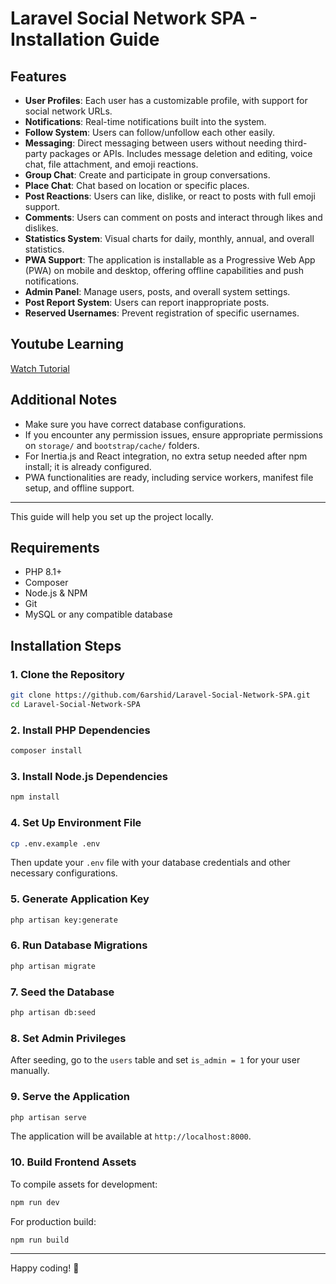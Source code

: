 # Laravel Social Network SPA - Installation Guide

## Features

- **User Profiles**: Each user has a customizable profile, with support for social network URLs.
- **Notifications**: Real-time notifications built into the system.
- **Follow System**: Users can follow/unfollow each other easily.
- **Messaging**: Direct messaging between users without needing third-party packages or APIs. Includes message deletion and editing, voice chat, file attachment, and emoji reactions.
- **Group Chat**: Create and participate in group conversations.
- **Place Chat**: Chat based on location or specific places.
- **Post Reactions**: Users can like, dislike, or react to posts with full emoji support.
- **Comments**: Users can comment on posts and interact through likes and dislikes.
- **Statistics System**: Visual charts for daily, monthly, annual, and overall statistics.
- **PWA Support**: The application is installable as a Progressive Web App (PWA) on mobile and desktop, offering offline capabilities and push notifications.
- **Admin Panel**: Manage users, posts, and overall system settings.
- **Post Report System**: Users can report inappropriate posts.
- **Reserved Usernames**: Prevent registration of specific usernames.

## Youtube Learning

[Watch Tutorial](https://www.youtube.com/watch?v=jmQ7DwdBjAY)

## Additional Notes

- Make sure you have correct database configurations.
- If you encounter any permission issues, ensure appropriate permissions on `storage/` and `bootstrap/cache/` folders.
- For Inertia.js and React integration, no extra setup needed after npm install; it is already configured.
- PWA functionalities are ready, including service workers, manifest file setup, and offline support.

---

This guide will help you set up the project locally.

## Requirements

- PHP 8.1+
- Composer
- Node.js & NPM
- Git
- MySQL or any compatible database

## Installation Steps

### 1. Clone the Repository

```bash
git clone https://github.com/6arshid/Laravel-Social-Network-SPA.git
cd Laravel-Social-Network-SPA
```

### 2. Install PHP Dependencies

```bash
composer install
```

### 3. Install Node.js Dependencies

```bash
npm install
```

### 4. Set Up Environment File

```bash
cp .env.example .env
```

Then update your `.env` file with your database credentials and other necessary configurations.

### 5. Generate Application Key

```bash
php artisan key:generate
```

### 6. Run Database Migrations

```bash
php artisan migrate
```

### 7. Seed the Database

```bash
php artisan db:seed
```

### 8. Set Admin Privileges

After seeding, go to the `users` table and set `is_admin = 1` for your user manually.

### 9. Serve the Application

```bash
php artisan serve
```

The application will be available at `http://localhost:8000`.

### 10. Build Frontend Assets

To compile assets for development:

```bash
npm run dev
```

For production build:

```bash
npm run build
```

---

Happy coding! :rocket: